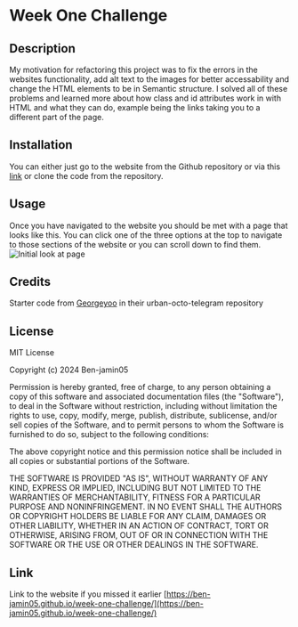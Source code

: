 # Week One Challenge

## Description

My motivation for refactoring this project was to fix the errors in the websites functionality, add alt text to the images for better accessability and change the HTML elements to be in Semantic structure. I solved all of these problems and learned more about how class and id attributes work in with HTML and what they can do, example being the links taking you to a different part of the page. 

## Installation

You can either just go to the website from the Github repository or via this [link](https://ben-jamin05.github.io/week-one-challenge/) or clone the code from the repository. 

## Usage

Once you have navigated to the website you should be met with a page that looks like this. You can click one of the three options at the top to navigate to those sections of the website or you can scroll down to find them.
![Initial look at page](./02-Challenge/Develop/assets/images/Screenshot%202024-04-02%20at%2012.30.43 PM.png)

## Credits 

Starter code from [Georgeyoo](https://github.com/coding-boot-camp/urban-octo-telegram) in their urban-octo-telegram repository

## License

MIT License

Copyright (c) 2024 Ben-jamin05

Permission is hereby granted, free of charge, to any person obtaining a copy
of this software and associated documentation files (the "Software"), to deal
in the Software without restriction, including without limitation the rights
to use, copy, modify, merge, publish, distribute, sublicense, and/or sell
copies of the Software, and to permit persons to whom the Software is
furnished to do so, subject to the following conditions:

The above copyright notice and this permission notice shall be included in all
copies or substantial portions of the Software.

THE SOFTWARE IS PROVIDED "AS IS", WITHOUT WARRANTY OF ANY KIND, EXPRESS OR
IMPLIED, INCLUDING BUT NOT LIMITED TO THE WARRANTIES OF MERCHANTABILITY,
FITNESS FOR A PARTICULAR PURPOSE AND NONINFRINGEMENT. IN NO EVENT SHALL THE
AUTHORS OR COPYRIGHT HOLDERS BE LIABLE FOR ANY CLAIM, DAMAGES OR OTHER
LIABILITY, WHETHER IN AN ACTION OF CONTRACT, TORT OR OTHERWISE, ARISING FROM,
OUT OF OR IN CONNECTION WITH THE SOFTWARE OR THE USE OR OTHER DEALINGS IN THE
SOFTWARE.



## Link

Link to the website if you missed it earlier [https://ben-jamin05.github.io/week-one-challenge/](https://ben-jamin05.github.io/week-one-challenge/)